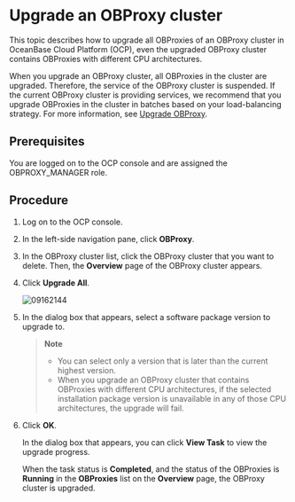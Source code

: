 # Upgrade an OBProxy cluster

This topic describes how to upgrade all OBProxies of an OBProxy cluster in OceanBase Cloud Platform (OCP), even the upgraded OBProxy cluster contains OBProxies with different CPU architectures.

When you upgrade an OBProxy cluster, all OBProxies in the cluster are upgraded. Therefore, the service of the OBProxy cluster is suspended. If the current OBProxy cluster is providing services, we recommend that you upgrade OBProxies in the cluster in batches based on your load-balancing strategy. For more information, see [Upgrade OBProxy](../8.obproxy/5.upgrade-obproxy.md).

## Prerequisites

You are logged on to the OCP console and are assigned the OBPROXY_MANAGER role.

## Procedure

1. Log on to the OCP console.

2. In the left-side navigation pane, click **OBProxy**.

3. In the OBProxy cluster list, click the OBProxy cluster that you want to delete. Then, the **Overview** page of the OBProxy cluster appears.

4. Click **Upgrade All**.

   ![09162144](https://obbusiness-private.oss-cn-shanghai.aliyuncs.com/doc/img/ocp/403-ce/%E5%8D%87%E7%BA%A7odp-1.png)

5. In the dialog box that appears, select a software package version to upgrade to.

   > **Note**
   >
   > * You can select only a version that is later than the current highest version.
   > * When you upgrade an OBProxy cluster that contains OBProxies with different CPU architectures, if the selected installation package version is unavailable in any of those CPU architectures, the upgrade will fail.

6. Click **OK**.

   In the dialog box that appears, you can click **View Task** to view the upgrade progress.

   When the task status is **Completed**, and the status of the OBProxies is **Running** in the **OBProxies** list on the **Overview** page, the OBProxy cluster is upgraded.
